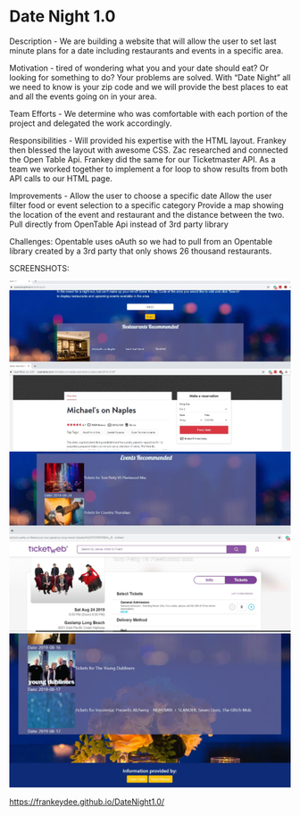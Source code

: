 # Date Night 1.0

Description - We are building a website that will allow the user to set last minute plans for a date including restaurants and events in a specific area. 
 
Motivation - tired of wondering what you and your date should eat? Or looking for something to do? Your problems are solved. With “Date Night” all we need to know is your zip code and we will provide the best places to eat and all the events going on in your area.
 
Team Efforts - We determine who was comfortable with each portion of the project and delegated the work accordingly.
 
Responsibilities - Will provided his expertise with the HTML layout.  Frankey then blessed the layout with awesome CSS. Zac researched and connected the Open Table Api. Frankey did the same for our Ticketmaster API. As a team we worked together to implement a for loop to show results from both API calls to our HTML page. 
 
Improvements - 
Allow the user to choose a specific date
Allow the user filter food or event selection to a specific category
Provide a map showing the location of the event and restaurant and the distance between the two.
Pull directly from OpenTable Api instead of 3rd party library 
 
Challenges:
Opentable uses oAuth so we had to pull from an Opentable library created by a 3rd party that only shows 26 thousand restaurants. 

SCREENSHOTS:

<img src="./assets/images/dn1.JPG">
<img src="./assets/images/dn2.JPG">
<img src="./assets/images/dn3.JPG">


https://frankeydee.github.io/DateNight1.0/
